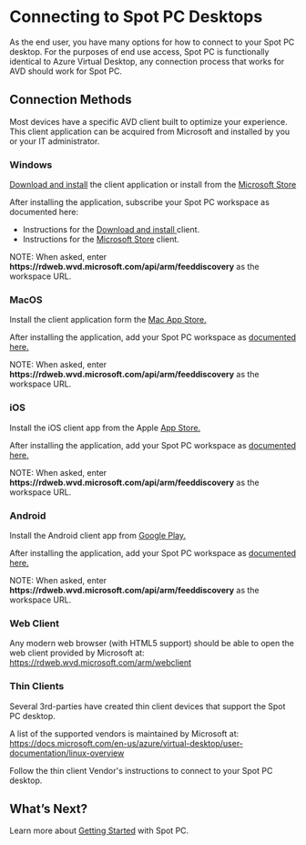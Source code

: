 <meta name="robots" content="noindex">

# Connecting to Spot PC Desktops

As the end user, you have many options for how to connect to your Spot PC desktop. For the purposes of end use access, Spot PC is functionally identical to Azure Virtual Desktop, any connection process that works for AVD should work for Spot PC.

## Connection Methods
Most devices have a specific AVD client built to optimize your experience.  This client application can be acquired from Microsoft and installed by you or your IT administrator.

### Windows

[Download and install](https://docs.microsoft.com/en-us/azure/virtual-desktop/user-documentation/connect-windows-7-10) the client application or install from the [Microsoft Store](https://www.microsoft.com/store/productId/9WZDNCRFJ3PS)

After installing the application, subscribe your Spot PC workspace as documented here:
* Instructions for the [Download and install ](https://docs.microsoft.com/en-us/azure/virtual-desktop/user-documentation/connect-windows-7-10#subscribe-to-a-workspace) client.
* Instructions for the [Microsoft Store](https://docs.microsoft.com/en-us/azure/virtual-desktop/user-documentation/connect-microsoft-store#subscribe-to-a-workspace) client.

NOTE: When asked, enter **https<area>://rdweb.wvd.microsoft.com/api/arm/feeddiscovery** as the workspace URL.

### MacOS
Install the client application form the [Mac App Store.](https://apps.apple.com/app/microsoft-remote-desktop/id1295203466?mt=12)

After installing the application, add your Spot PC workspace as [documented here.](https://docs.microsoft.com/en-us/azure/virtual-desktop/user-documentation/connect-macos#subscribe-to-a-feed)

NOTE: When asked, enter **https<area>://rdweb.wvd.microsoft.com/api/arm/feeddiscovery** as the workspace URL.

### iOS
Install the iOS client app from the Apple [App Store.](https://aka.ms/rdios)

After installing the application, add your Spot PC workspace as [documented here.](https://docs.microsoft.com/en-us/azure/virtual-desktop/user-documentation/connect-ios#subscribe-to-a-feed)

NOTE: When asked, enter **https<area>://rdweb.wvd.microsoft.com/api/arm/feeddiscovery** as the workspace URL.

### Android
Install the Android client app from [Google Play.](https://play.google.com/store/apps/details?id=com.microsoft.rdc.androidx)

After installing the application, add your Spot PC workspace as [documented here.](https://docs.microsoft.com/en-us/azure/virtual-desktop/user-documentation/connect-android#subscribe-to-a-feed)

NOTE: When asked, enter **https<area>://rdweb.wvd.microsoft.com/api/arm/feeddiscovery** as the workspace URL.

### Web Client

Any modern web browser (with HTML5 support) should be able to open the web client provided by Microsoft at: https://rdweb.wvd.microsoft.com/arm/webclient

### Thin Clients
Several 3rd-parties have created thin client devices that support the Spot PC desktop.  

A list of the supported vendors is maintained by Microsoft at: https://docs.microsoft.com/en-us/azure/virtual-desktop/user-documentation/linux-overview

Follow the thin client Vendor's instructions to connect to your Spot PC desktop.

## What’s Next?

Learn more about [Getting Started](spot-pc/getting-started) with Spot PC.
